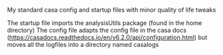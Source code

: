 My standard casa config and startup files with minor quality of life tweaks

The startup file imports the analysisUtils package (found in the home directory)
The config file adapts the config file in the casa docs (https://casadocs.readthedocs.io/en/v6.2.0/api/configuration.html) but moves all the logfiles into a directory named casalogs

